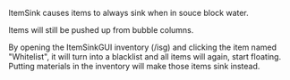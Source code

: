 ItemSink causes items to always sink when in souce block water.

Items will still be pushed up from bubble columns.

By opening the ItemSinkGUI inventory (/isg) and clicking the item named "Whitelist", it will turn into a blacklist and all items will again, start floating.
Putting materials in the inventory will make those items sink instead.
